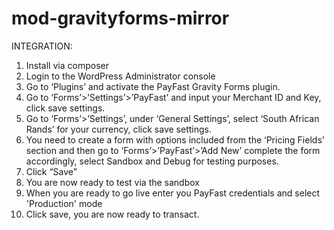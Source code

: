 # mod-gravityforms-mirror

INTEGRATION:
1. Install via composer
2. Login to the WordPress Administrator console
3. Go to ‘Plugins’ and activate the PayFast Gravity Forms plugin.
4. Go to ‘Forms’>’Settings’>’PayFast’ and input your Merchant ID and Key, click save settings.
5. Go to ‘Forms’>’Settings’, under ‘General Settings’, select ‘South African Rands’ for your currency, click save settings.
6. You need to create a form with options included from the ‘Pricing Fields’ section and then go to ‘Forms’>’PayFast’>’Add New’ complete the form accordingly, select Sandbox and Debug for testing purposes.
7. Click “Save”
8. You are now ready to test via the sandbox
9. When you are ready to go live enter you PayFast credentials and select 'Production' mode
10. Click save, you are now ready to transact.